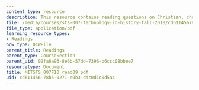 ```yaml
---
content_type: resource
description: This resource contains reading questions on Christian, chapter 9.
file: /media/courses/sts-007-technology-in-history-fall-2010/cd61145678b50271e0b3ddc0d1c0d5a4_MITSTS_007F10_read09.pdf
file_type: application/pdf
learning_resource_types:
- Readings
ocw_type: OCWFile
parent_title: Readings
parent_type: CourseSection
parent_uid: 02fa6a93-8e6b-57dd-7396-b6ccc08bbee7
resourcetype: Document
title: MITSTS_007F10_read09.pdf
uid: cd611456-78b5-0271-e0b3-ddc0d1c0d5a4
---
```

